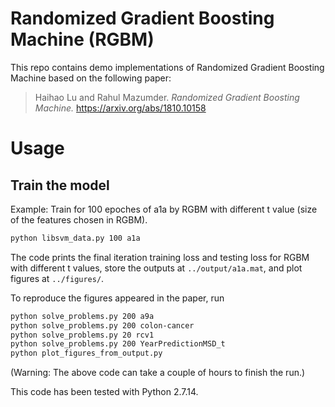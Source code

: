 # Randomized Gradient Boosting Machine (RGBM)

This repo contains demo implementations of Randomized Gradient Boosting Machine based on the following paper:

> Haihao Lu and Rahul Mazumder. _Randomized Gradient Boosting Machine._ https://arxiv.org/abs/1810.10158

# Usage

## Train the model
Example: Train for 100 epoches of a1a by RGBM with different t value (size of the features chosen in RGBM).
```bash
python libsvm_data.py 100 a1a
```
The code prints the final iteration training loss and testing loss for RGBM with different t values, store the outputs at `../output/a1a.mat`, and plot figures at `../figures/`.

To reproduce the figures appeared in the paper, run
```bash
python solve_problems.py 200 a9a
python solve_problems.py 200 colon-cancer
python solve_problems.py 20 rcv1
python solve_problems.py 200 YearPredictionMSD_t
python plot_figures_from_output.py
```
(Warning: The above code can take a couple of hours to finish the run.)

This code has been tested with Python 2.7.14.

